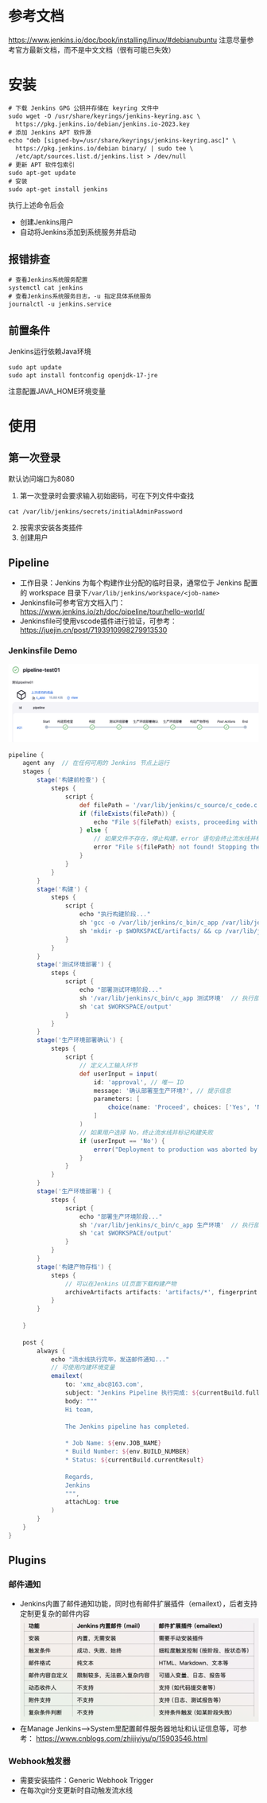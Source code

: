 # 参考文档
https://www.jenkins.io/doc/book/installing/linux/#debianubuntu
注意尽量参考官方最新文档，而不是中文文档（很有可能已失效）
# 安装
```shell
# 下载 Jenkins GPG 公钥并存储在 keyring 文件中
sudo wget -O /usr/share/keyrings/jenkins-keyring.asc \
  https://pkg.jenkins.io/debian/jenkins.io-2023.key
# 添加 Jenkins APT 软件源
echo "deb [signed-by=/usr/share/keyrings/jenkins-keyring.asc]" \
  https://pkg.jenkins.io/debian binary/ | sudo tee \
  /etc/apt/sources.list.d/jenkins.list > /dev/null
# 更新 APT 软件包索引
sudo apt-get update
# 安装
sudo apt-get install jenkins
```
执行上述命令后会
- 创建Jenkins用户
- 自动将Jenkins添加到系统服务并启动
## 报错排查
```shell
# 查看Jenkins系统服务配置
systemctl cat jenkins
# 查看Jenkins系统服务日志，-u 指定具体系统服务
journalctl -u jenkins.service

```
## 前置条件
Jenkins运行依赖Java环境
```shell
sudo apt update
sudo apt install fontconfig openjdk-17-jre
```
注意配置JAVA_HOME环境变量
# 使用
## 第一次登录
默认访问端口为8080
1. 第一次登录时会要求输入初始密码，可在下列文件中查找
```shell
cat /var/lib/jenkins/secrets/initialAdminPassword
```
2. 按需求安装各类插件
3. 创建用户
## Pipeline
- 工作目录：Jenkins 为每个构建作业分配的临时目录，通常位于 Jenkins 配置的 workspace 目录下`/var/lib/jenkins/workspace/<job-name>`
- Jenkinsfile可参考官方文档入门： https://www.jenkins.io/zh/doc/pipeline/tour/hello-world/
- Jenkinsfile可使用vscode插件进行验证，可参考： https://juejin.cn/post/7193910998279913530
### Jenkinsfile Demo
![图片](attachments/Pasted_image_20250125174857.png)
```groovy
pipeline {
    agent any  // 在任何可用的 Jenkins 节点上运行
    stages {
        stage('构建前检查') {
            steps {
                script {
                    def filePath = '/var/lib/jenkins/c_source/c_code.c'
                    if (fileExists(filePath)) {
                        echo "File ${filePath} exists, proceeding with the build."
                    } else {
                        // 如果文件不存在，停止构建，error 语句会终止流水线并标记构建失败
                        error "File ${filePath} not found! Stopping the build."
                    }
                }
            }
        }
        stage('构建') {
            steps {
                script {
                    echo "执行构建阶段..."
                    sh 'gcc -o /var/lib/jenkins/c_bin/c_app /var/lib/jenkins/c_source/c_code.c'  //执行构建命令
                    sh 'mkdir -p $WORKSPACE/artifacts/ && cp /var/lib/jenkins/c_bin/c_app $WORKSPACE/artifacts/' // 将构建产物复制到自定义的artifacts 目录
                }
            }
        }
        stage('测试环境部署') {
            steps {
                script {
                    echo "部署测试环境阶段..."
                    sh '/var/lib/jenkins/c_bin/c_app 测试环境'  // 执行部署脚本
                    sh 'cat $WORKSPACE/output'
                }
            }
        }
        stage('生产环境部署确认') {
            steps {
                script {
	                // 定义人工输入环节
                    def userInput = input(
                        id: 'approval', // 唯一 ID
                        message: '确认部署至生产环境?', // 提示信息
                        parameters: [
                            choice(name: 'Proceed', choices: ['Yes', 'No'], description: 'Do you want to proceed?')
                        ]
                    )
					// 如果用户选择 No，终止流水线并标记构建失败
                    if (userInput == 'No') {
                        error("Deployment to production was aborted by the user.")
                    }
                }
            }
        }
        stage('生产环境部署') {
            steps {
                script {
                    echo "部署生产环境阶段..."
                    sh '/var/lib/jenkins/c_bin/c_app 生产环境'  // 执行部署脚本
                    sh 'cat $WORKSPACE/output'
                }
            }
        }
        stage('构建产物存档') {
            steps {
			    // 可以在Jenkins UI页面下载构建产物
                archiveArtifacts artifacts: 'artifacts/*', fingerprint: true
            }
        }
        
    }

    post {
        always {
            echo "流水线执行完毕，发送邮件通知..."
            // 可使用内建环境变量
            emailext(
                to: 'xmz_abc@163.com',   
                subject: "Jenkins Pipeline 执行完成: ${currentBuild.fullDisplayName}",
                body: """
                Hi team,

                The Jenkins pipeline has completed.

                * Job Name: ${env.JOB_NAME}
                * Build Number: ${env.BUILD_NUMBER}
                * Status: ${currentBuild.currentResult}

                Regards,
                Jenkins
                """,
                attachLog: true
            )
        }
    }
}

```
## Plugins
### 邮件通知
- Jenkins内置了邮件通知功能，同时也有邮件扩展插件（emailext），后者支持定制更复杂的邮件内容
![图片](attachments/Pasted_image_20250124153243.png)
- 在Manage Jenkins-->System里配置邮件服务器地址和认证信息等，可参考： https://www.cnblogs.com/zhijiyiyu/p/15903546.html
### Webhook触发器
- 需要安装插件：Generic Webhook Trigger
- 在每次git分支更新时自动触发流水线